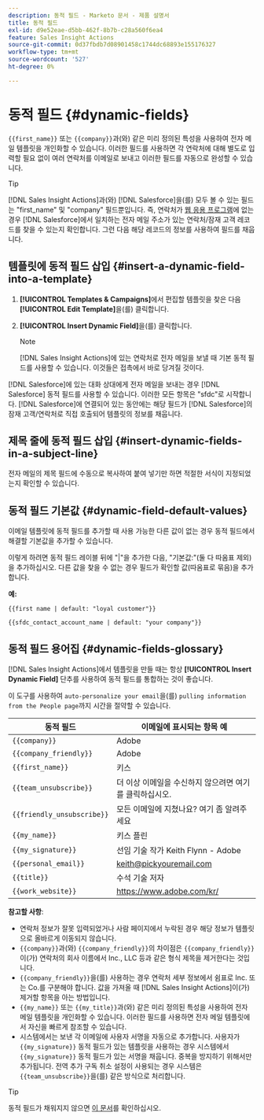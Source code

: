 ```yaml
---
description: 동적 필드 - Marketo 문서 - 제품 설명서
title: 동적 필드
exl-id: d9e52eae-d5bb-462f-8b7b-c28a560f6ea4
feature: Sales Insight Actions
source-git-commit: 0d37fbdb7d08901458c1744dc68893e155176327
workflow-type: tm+mt
source-wordcount: '527'
ht-degree: 0%

---
```


# 동적 필드 {#dynamic-fields}

`{{first_name}}` 또는 `{{company}}`과(와) 같은 미리 정의된 특성을 사용하여 전자 메일 템플릿을 개인화할 수 있습니다. 이러한 필드를 사용하면 각 연락처에 대해 별도로 입력할 필요 없이 여러 연락처를 이메일로 보내고 이러한 필드를 자동으로 완성할 수 있습니다.

>[!TIP]
>
>[!DNL Sales Insight Actions]과(와) [!DNL Salesforce]을(를) 모두 볼 수 있는 필드는 &quot;first_name&quot; 및 &quot;company&quot; 필드뿐입니다. 즉, 연락처가 [웹 응용 프로그램](https://toutapp.com/login)에 없는 경우 [!DNL Salesforce]에서 일치하는 전자 메일 주소가 있는 연락처/잠재 고객 레코드를 찾을 수 있는지 확인합니다. 그런 다음 해당 레코드의 정보를 사용하여 필드를 채웁니다.

## 템플릿에 동적 필드 삽입 {#insert-a-dynamic-field-into-a-template}

1. **[!UICONTROL Templates & Campaigns]**&#x200B;에서 편집할 템플릿을 찾은 다음 **[!UICONTROL Edit Template]**&#x200B;을(를) 클릭합니다.

1. **[!UICONTROL Insert Dynamic Field]**&#x200B;을(를) 클릭합니다.

   >[!NOTE]
   >
   >[!DNL Sales Insight Actions]에 있는 연락처로 전자 메일을 보낼 때 기본 동적 필드를 사용할 수 있습니다. 이것들은 접촉에서 바로 당겨질 것이다.

[!DNL Salesforce]에 있는 대화 상대에게 전자 메일을 보내는 경우 [!DNL Salesforce] 동적 필드를 사용할 수 있습니다. 이러한 모든 항목은 &quot;sfdc&quot;로 시작합니다. [!DNL Salesforce]에 연결되어 있는 동안에는 해당 필드가 [!DNL Salesforce]의 잠재 고객/연락처로 직접 호출되어 템플릿의 정보를 채웁니다.

## 제목 줄에 동적 필드 삽입 {#insert-dynamic-fields-in-a-subject-line}

전자 메일의 제목 필드에 수동으로 복사하여 붙여 넣기만 하면 적절한 서식이 지정되었는지 확인할 수 있습니다.

## 동적 필드 기본값 {#dynamic-field-default-values}

이메일 템플릿에 동적 필드를 추가할 때 사용 가능한 다른 값이 없는 경우 동적 필드에서 해결할 기본값을 추가할 수 있습니다.

이렇게 하려면 동적 필드 레이블 뒤에 &quot;|&quot;을 추가한 다음, &quot;기본값:&quot;(둘 다 따옴표 제외)을 추가하십시오. 다른 값을 찾을 수 없는 경우 필드가 확인할 값(따옴표로 묶음)을 추가합니다.

**예:**

`{{first name | default: "loyal customer"}}`

`{{sfdc_contact_account_name | default: "your company"}}`

## 동적 필드 용어집 {#dynamic-fields-glossary}

[!DNL Sales Insight Actions]에서 템플릿을 만들 때는 항상 **[!UICONTROL Insert Dynamic Field]** 단추를 사용하여 동적 필드를 통합하는 것이 좋습니다.

이 도구를 사용하여 `auto-personalize your email`을(를) `pulling information from the People page`까지 시간을 절약할 수 있습니다.

| 동적 필드 | 이메일에 표시되는 항목 예 |
|---|---|
| `{{company}}` | Adobe |
| `{{company_friendly}}` | Adobe |
| `{{first_name}}` | 키스 |
| `{{team_unsubscribe}}` | 더 이상 이메일을 수신하지 않으려면 여기를 클릭하십시오. |
| `{{friendly_unsubscribe}}` | 모든 이메일에 지쳤나요? 여기 좀 알려주세요 |
| `{{my_name}}` | 키스 플린 |
| `{{my_signature}}` | 선임 기술 작가 Keith Flynn - Adobe |
| `{{personal_email}}` | keith@pickyouremail.com |
| `{{title}}` | 수석 기술 저자 |
| `{{work_website}}` | https://www.adobe.com/kr/ |

**참고할 사항**:

* 연락처 정보가 잘못 입력되었거나 사람 페이지에서 누락된 경우 해당 정보가 템플릿으로 올바르게 이동되지 않습니다.
* `{{company}}`과(와) `{{company_friendly}}`의 차이점은 `{{company_friendly}}`이(가) 연락처의 회사 이름에서 Inc., LLC 등과 같은 형식 제목을 제거한다는 것입니다.
* `{{company_friendly}}`을(를) 사용하는 경우 연락처 세부 정보에서 쉼표로 Inc. 또는 Co.를 구분해야 합니다. 값을 가져올 때 [!DNL Sales Insight Actions]이(가) 제거할 항목을 아는 방법입니다.
* `{{my_name}}` 또는 `{{my_title}}`과(와) 같은 미리 정의된 특성을 사용하여 전자 메일 템플릿을 개인화할 수 있습니다. 이러한 필드를 사용하면 전자 메일 템플릿에서 자신을 빠르게 참조할 수 있습니다.
* 시스템에서는 보낸 각 이메일에 사용자 서명을 자동으로 추가합니다. 사용자가 `{{my_signature}}` 동적 필드가 있는 템플릿을 사용하는 경우 시스템에서 `{{my_signature}}` 동적 필드가 있는 서명을 채웁니다. 중복을 방지하기 위해서만 추가됩니다. 전역 추가 구독 취소 설정이 사용되는 경우 시스템은 `{{team_unsubscribe}}`을(를) 같은 방식으로 처리합니다.

>[!TIP]
>
>동적 필드가 채워지지 않으면 [이 문서](/help/marketo/product-docs/marketo-sales-insight/actions/faq/why-arent-my-dynamic-fields-filling-out.md)를 확인하십시오.
